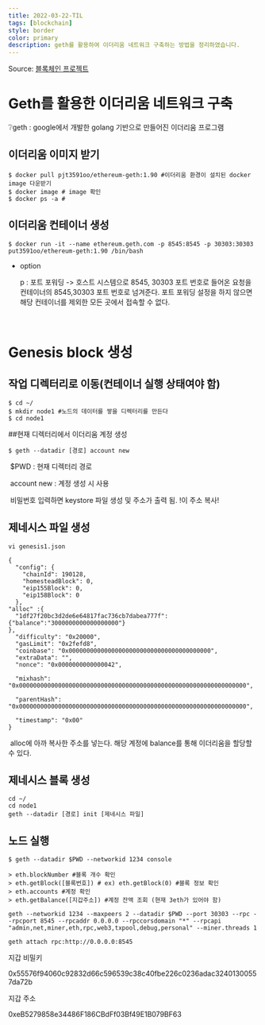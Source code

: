 ```yaml
---
title: 2022-03-22-TIL
tags: [blockchain]
style: border
color: primary
description: geth를 활용하여 이더리움 네트워크 구축하는 방법을 정리하였습니다.
---
```


Source: [블록체인 프로젝트](https://blgo.naver.com/pjt3591oo)



# Geth를 활용한 이더리움 네트워크 구축



❔geth : google에서 개발한 golang 기반으로 만들어진 이더리움 프로그램



## 이더리움 이미지 받기

```
$ docker pull pjt3591oo/ethereum-geth:1.90 #이더리움 환경이 설치된 docker image 다운받기
$ docker image # image 확인
$ docker ps -a # 
```

## 이더리움 컨테이너 생성

```
$ docker run -it --name ethereum.geth.com -p 8545:8545 -p 30303:30303 put3591oo/ethereum-geth:1.90 /bin/bash
```

 -  option

    p : 포트 포워딩 -> 호스트 시스템으로 8545, 30303 포트 번호로 들어온 요청을 컨테이너의 8545,30303 포트 번호로 넘겨준다. 포트 포워딩 설정을 하지 않으면 해당 컨테이너를 제외한 모든 곳에서 접속할 수 없다.

    ​

# Genesis block 생성

## 작업 디렉터리로 이동(컨테이너 실행 상태여야 함)

```
$ cd ~/
$ mkdir node1 #노드의 데이터를 쌓을 디렉터리를 만든다
$ cd node1
```



##현재 디렉터리에서  이더리움 계정 생성 

```
$ geth --datadir [경로] account new
```

​	$PWD : 현재 디렉터리 경로

​	account new : 계정 생성 시 사용

​	비밀번호 입력하면 keystore 파일 생성 및 주소가 출력 됨. !이 주소 복사!

## 제네시스 파일 생성

```
vi genesis1.json
```

```
{
  "config": {
    "chainId": 190128,
    "homesteadBlock": 0,
    "eip155Block": 0,
    "eip158Block": 0
  },
"alloc" :{
  "1df27f20bc3d2de6e64817fac736cb7dabea777f":{"balance":"3000000000000000000"}
},
  "difficulty": "0x20000",
  "gasLimit": "0x2fefd8",
  "coinbase": "0x0000000000000000000000000000000000000000",
  "extraData": "",
  "nonce": "0x0000000000000042",

  "mixhash": "0x0000000000000000000000000000000000000000000000000000000000000000",

  "parentHash": "0x0000000000000000000000000000000000000000000000000000000000000000",

  "timestamp": "0x00"
}
```

​	alloc에 아까 복사한 주소를 넣는다. 해당 계정에 balance를 통해 이더리움을 할당할 수 있다.

## 제네시스 블록 생성

```
cd ~/
cd node1
geth --datadir [경로] init [제네시스 파일]
```

## 노드 실행

```
$ geth --datadir $PWD --networkid 1234 console
```

```
> eth.blockNumber #블록 개수 확인
> eth.getBlock([블록번호]) # ex) eth.getBlock(0) #블록 정보 확인
> eth.accounts #계정 확인
> eth.getBalance([지갑주소]) #계정 잔액 조회 (현재 3eth가 있어야 함)
```





```
geth --networkid 1234 --maxpeers 2 --datadir $PWD --port 30303 --rpc --rpcport 8545 --rpcaddr 0.0.0.0 --rpccorsdomain "*" --rpcapi "admin,net,miner,eth,rpc,web3,txpool,debug,personal" --miner.threads 1
```



```
geth attach rpc:http://0.0.0.0:8545
```



지갑 비밀키

0x55576f94060c92832d66c596539c38c40fbe226c0236adac32401300557da72b



지갑 주소

0xeB5279858e34486F186CBdFf03Bf49E1B079BF63

